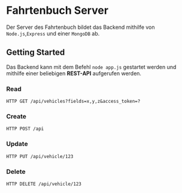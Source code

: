 # Fahrtenbuch Server

Der Server des Fahrtenbuch bildet das Backend mithilfe von `Node.js`,`Express` und einer `MongoDB` ab.

## Getting Started

Das Backend kann mit dem Befehl `node app.js` gestartet werden und mithilfe einer beliebigen **REST-API** aufgerufen werden. 

### Read

```
HTTP GET /api/vehicles?fields=x,y,z&access_token=?
```

### Create

```
HTTP POST /api
```

### Update

```
HTTP PUT /api/vehicle/123
```

### Delete

```
HTTP DELETE /api/vehicle/123
```